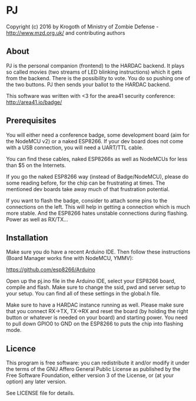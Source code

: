 PJ
===

Copyright (c) 2016 by Krogoth of
Ministry of Zombie Defense - http://www.mzd.org.uk/
and contributing authors

## About ##

PJ is the personal companion (frontend) to the HARDAC backend. It plays so called movies (two streams of LED blinking 
instructions) which it gets from the backend. There is the possibility to vote. You do so pushing one of the two buttons. 
PJ then sends your ballot to the HARDAC backend.

This software was written with <3 for the area41 security conference: http://area41.io/badge/


## Prerequisites ##

You will either need a conference badge, some development board (aim for the NodeMCU v2) or a naked ESP8266. If your dev 
board does not come with a USB connection, you will need a UART/TTL cable.

You can find these cables, naked ESP8266s as well as NodeMCUs for less than $5 on the Internets.

If you go the naked ESP8266 way (instead of Badge/NodeMCU), please do some reading before, for the chip can be frustrating 
at times. The mentioned dev boards take away much of that frustration potential.

If you want to flash the badge, consider to attach some pins to the connections on the left. This will help in getting
a connection which is much more stable. And the ESP8266 hates unstable connections during flashing. Power as well as RX/TX...


## Installation ##

Make sure you do have a recent Arduino IDE. Then follow these instructions (Board Manager works fine with NodeMCU, YMMV):

https://github.com/esp8266/Arduino

Open up the pj.ino file in the Arduino IDE, select your ESP8266 board, compile and flash. Make sure to change the 
ssid, pwd and server setup to your setup. You can find all of these settings in the global.h file.

Make sure to have a HARDAC instance running as well.
Please make sure that you connect RX->TX, TX->RX and reset the board (by holding the right button or whatever is needed 
on your board) and starting power. You need to pull down GPIO0 to GND on the ESP8266 to puts the chip into flashing mode.


## Licence ##

This program is free software: you can redistribute it and/or modify
 it under the terms of the GNU Affero General Public License as published
 by the Free Software Foundation, either version 3 of the License, or
 (at your option) any later version.
 
 See LICENSE file for details. 